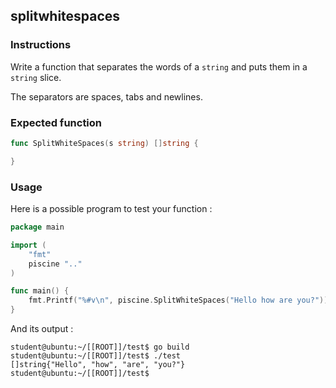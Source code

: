 ## splitwhitespaces

### Instructions

Write a function that separates the words of a `string` and puts them in a `string` slice.

The separators are spaces, tabs and newlines.

### Expected function

```go
func SplitWhiteSpaces(s string) []string {

}
```

### Usage

Here is a possible program to test your function :

```go
package main

import (
	"fmt"
	piscine ".."
)

func main() {
	fmt.Printf("%#v\n", piscine.SplitWhiteSpaces("Hello how are you?"))
}
```

And its output :

```console
student@ubuntu:~/[[ROOT]]/test$ go build
student@ubuntu:~/[[ROOT]]/test$ ./test
[]string{"Hello", "how", "are", "you?"}
student@ubuntu:~/[[ROOT]]/test$
```

